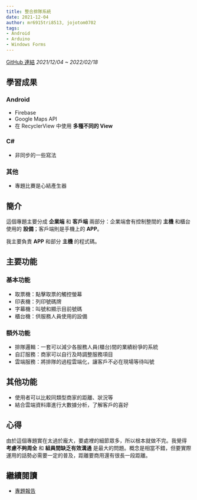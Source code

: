 ```yaml
---
title: 整合排隊系統
date: 2021-12-04
author: mr6915tri8513, jojotom0702
tags:
- Android
- Arduino
- Windows Forms
---
```

[GitHub 連結](https://github.com/mr6915tri8513/integrated_queue_system/)
*2021/12/04 ~ 2022/02/18*

## 學習成果
### Android
* Firebase
* Google Maps API
* 在 RecyclerView 中使用 **多種不同的 View**

### C#
* 非同步的一些寫法

### 其他
* 專題比賽是心結產生器

## 簡介
這個專題主要分成 **企業端** 和 **客戶端** 兩部分：企業端會有控制整間的 **主機** 和櫃台使用的 **設備**；客戶端則是手機上的 **APP**。

我主要負責 **APP** 和部分 **主機** 的程式碼。

## 主要功能
### 基本功能
* 取票機：點擊取票的觸控螢幕
* 印表機：列印號碼牌
* 字幕機：叫號和顯示目前號碼
* 櫃台機：供服務人員使用的設備

### 額外功能
* 排隊邏輯：一套可以減少各服務人員(櫃台)間的業績紛爭的系統
* 自訂服務：商家可以自行及時調整服務項目
* 雲端服務：將排隊的過程雲端化，讓客戶不必在現場等待叫號

## 其他功能
* 使用者可以比較同類型商家的距離、狀況等
* 結合雲端資料庫進行大數據分析，了解客戶的喜好

## 心得
由於這個專題實在太過於龐大，要處裡的細節眾多，所以根本就做不完。我覺得 **考慮不夠周全** 和 **組員間缺乏有效溝通** 是最大的問題。概念是相當不錯，但要實際運用的話勢必需要一定的普及，距離要商用還有很長一段距離。

## 繼續閱讀
* [專題報告](https://docs.google.com/document/d/1seIMLY6TE_T0EaEknt2Xg9o-wJXbKn-uspZHx_QKfl0/edit?usp=sharing)